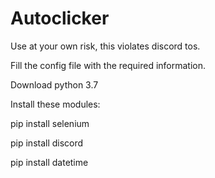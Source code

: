 # Autoclicker
Use at your own risk, this violates discord tos.

Fill the config file with the required information.

Download python 3.7

Install these modules:

pip install selenium

pip install discord

pip install datetime
